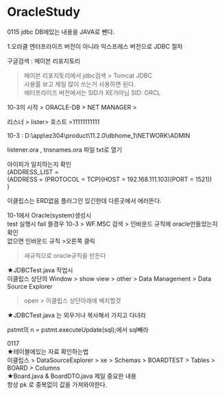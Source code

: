 # OracleStudy
0115   jdbc
DB에있는 내용을 JAVA로 뺀다.</br>

1.오라클 엔터프라이즈 버전이 아니라 익스프레스 버전으로 JDBC 절차</br>

구글검색 : 메이븐 리포지토리</br>
> 메이븐 리포지토리에서 jdbc검색 > Tomcat JDBC</br>
사용률 보고 제일 많이 쓰는거 사용하면 된다.</br>
에터프라이즈 버전에서는 SID가 XE가아님  SID: ORCL</br>

10-3의 시작 > ORACLE-DB > NET MANAGER > </br>

리스너 > lister> 호스트 >11111111111 </br>

10-3 : D:\app\ez304\product\11.2.0\dbhome_1\NETWORK\ADMIN </br>

listener.ora , tnsnames.ora 파일 txt로 열기</br>

아이피가 일치하는지 확인</br>
    (ADDRESS_LIST =</br>
      (ADDRESS = (PROTOCOL = TCP)(HOST = 192.168.111.103)(PORT = 1521))</br>
    )</br>

이클립스는 ERD없음 플러그인 있긴한데 다른곳에서 에러뜬다.</br>

10-1에서 Oracle(system)생성시</br>
test 실행시 fail 뜰경우 10-3 > WF.MSC 검색 > 인바운드 규칙에 oracle만들었는지 확인</br>
없으면 인바운드 규칙 >오른쪽 클릭 </br>
> 새규칙으로 oracle규칙을 만든다</br>

★JDBCTest.java 작업시</br>
이클립스 상단의 Window > show view > other > Data Management > Data Source Explorer</br>
>open > 이클립스 상단아래에 배치할것</br>

★JDBCTest.java 는 외우거나 복사해서 가지고 다녀라</br>

pstmt의 n = pstmt.executeUpdate(sql);에서 sql빼라</br>

0117</br>
★테이블에있는 자료 확인하는법</br>
이클립스 > DataSourceExplorer > xe > Schemas > BOARDTEST > Tables > BOARD > Columns</br>
★Board.java & BoardDTO.java 제일 중요한 내용</br>
항상 pk 로 중복없이 값을 가져와야한다.</br>
